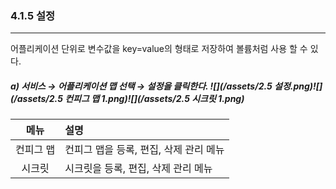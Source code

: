 ### 4.1.5   설정

---

어플리케이션 단위로 변수값을 key=value의 형태로 저장하여 볼륨처럼 사용 할 수 있다.

##### a\)    서비스 → 어플리케이션 맵 선택 → 설정을 클릭한다. ![](/assets/2.5 설정.png)![](/assets/2.5 컨피그 맵 1.png)![](/assets/2.5 시크릿 1.png)

| **메뉴** | **설명** |
| :---: | :--- |
| 컨피그 맵 | 컨피그 맵을 등록, 편집, 삭제 관리 메뉴 |
| 시크릿 | 시크릿을 등록, 편집, 삭제 관리 메뉴 |




